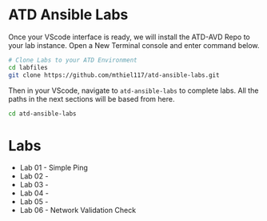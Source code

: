 # ATD Ansible Labs

Once your VScode interface is ready, we will install the ATD-AVD Repo to your lab instance.  Open a New Terminal console and enter command below.

```bash
# Clone Labs to your ATD Environment
cd labfiles
git clone https://github.com/mthiel117/atd-ansible-labs.git
```

Then in your VScode, navigate to `atd-ansible-labs` to complete labs. All the paths in the next sections will be based from here.

```bash
cd atd-ansible-labs
```

# Labs

- Lab 01 - Simple Ping
- Lab 02 -
- Lab 03 -
- Lab 04 -
- Lab 05 -
- Lab 06 - Network Validation Check

